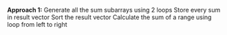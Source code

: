 **Approach 1:**
Generate all the sum subarrays using 2 loops
Store every sum in result vector
Sort the result vector
Calculate the sum of a range using loop from left to right
​
​